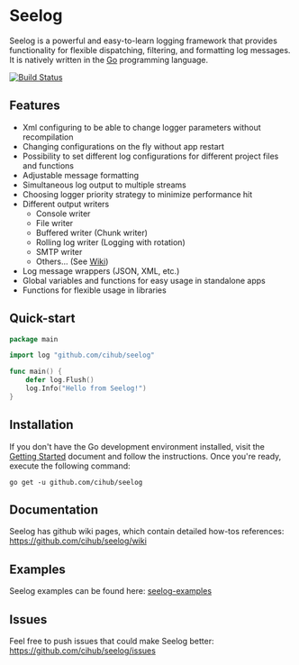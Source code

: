 Seelog
=======

Seelog is a powerful and easy-to-learn logging framework that provides functionality for flexible dispatching, filtering, and formatting log messages.
It is natively written in the [Go](http://golang.org/) programming language. 

[![Build Status](https://drone.io/github.com/cihub/seelog/status.png)](https://drone.io/github.com/cihub/seelog/latest)

Features
------------------

* Xml configuring to be able to change logger parameters without recompilation
* Changing configurations on the fly without app restart
* Possibility to set different log configurations for different project files and functions
* Adjustable message formatting
* Simultaneous log output to multiple streams
* Choosing logger priority strategy to minimize performance hit
* Different output writers
  * Console writer
  * File writer 
  * Buffered writer (Chunk writer)
  * Rolling log writer (Logging with rotation)
  * SMTP writer
  * Others... (See [Wiki](https://github.com/cihub/seelog/wiki))
* Log message wrappers (JSON, XML, etc.)
* Global variables and functions for easy usage in standalone apps
* Functions for flexible usage in libraries

Quick-start
-----------

```go
package main

import log "github.com/cihub/seelog"

func main() {
    defer log.Flush()
    log.Info("Hello from Seelog!")
}
```

Installation
------------

If you don't have the Go development environment installed, visit the 
[Getting Started](http://golang.org/doc/install.html) document and follow the instructions. Once you're ready, execute the following command:

```
go get -u github.com/cihub/seelog
```

Documentation
---------------

Seelog has github wiki pages, which contain detailed how-tos references: https://github.com/cihub/seelog/wiki

Examples
---------------

Seelog examples can be found here: [seelog-examples](https://github.com/cihub/seelog-examples)

Issues
---------------

Feel free to push issues that could make Seelog better: https://github.com/cihub/seelog/issues

